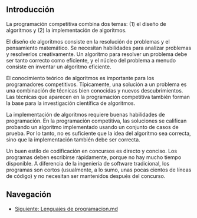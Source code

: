 ## Introducción

La programación competitiva combina dos temas: (1) el diseño de algoritmos y (2) la implementación de algoritmos. 

El diseño de algoritmos consiste en la resolución de problemas y el pensamiento matemático. Se necesitan habilidades para analizar problemas y resolverlos creativamente. Un algoritmo para resolver un problema debe ser tanto correcto como eficiente, y el núcleo del problema a menudo consiste en inventar un algoritmo eficiente.

El conocimiento teórico de algoritmos es importante para los programadores competitivos. Típicamente, una solución a un problema es una combinación de técnicas bien conocidas y nuevos descubrimientos. Las técnicas que aparecen en la programación competitiva también forman la base para la investigación científica de algoritmos.

La implementación de algoritmos requiere buenas habilidades de programación. En la programación competitiva, las soluciones se califican probando un algoritmo implementado usando un conjunto de casos de prueba. Por lo tanto, no es suficiente que la idea del algoritmo sea correcta, sino que la implementación también debe ser correcta.

Un buen estilo de codificación en concursos es directo y conciso. Los programas deben escribirse rápidamente, porque no hay mucho tiempo disponible. A diferencia de la ingeniería de software tradicional, los programas son cortos (usualmente, a lo sumo, unas pocas cientos de líneas de código) y no necesitan ser mantenidos después del concurso.

## Navegación
- [Siguiente: Lenguajes de programacion.md](./Lenguajes%20de%20programacion.md)

